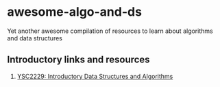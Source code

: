 # awesome-algo-and-ds
Yet another awesome compilation of resources to learn about algorithms and data structures
## Introductory links and resources
1. [YSC2229: Introductory Data Structures and Algorithms](https://ilyasergey.net/YSC2229/index.html)
